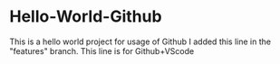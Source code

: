 # Hello-World-Github
This is a hello world project for usage of Github
I added this line in the "features" branch.
This line is for Github+VScode